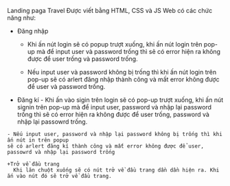 Landing paga Travel
Được viết bằng HTML, CSS và JS
Web có các chức năng như:
  + Đăng nhập 
    - Khi ấn nút login sẽ có popup trượt xuống,
    khi ấn nút login trên pop-up mà để input user và password trống
    thì sẽ có error hiện ra không được để user trống và password trống.
    
    - Nếu input user và password không bị trống thì khi ấn nút login trên pop-up 
    sẽ có arlert đăng nhập thành công và mất error không được để user và password trống.
    
   + Đăng kí 
    - Khi ấn vào sigin trên login sẽ có pop-up trượt xuống,
    khi ấn nút signin trên pop-up mà để input user, password và nhập lại password trống
    thì sẽ có error hiện ra không được để user trống, password và nhập lại passowrd trống.
    
    - Nếu input user, password và nhập lại password không bị trống thì khi ấn nút in trên popup 
    sẽ có arlert đăng kí thành công và mất error không được để user, passowrd và nhập lại password trống
    
    +Trở về đầu trang
      Khi lăn chuột xuống sẽ có nút trở về đầu trang dần dần hiện ra. Khi ắn vào nút đó sẽ trở về đầu trang.
    
    
